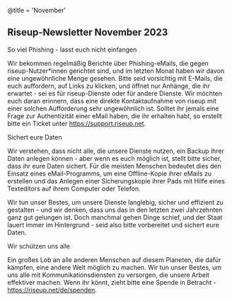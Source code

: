 @title = 'November'


Riseup-Newsletter November 2023
-------------------------------------------

So viel Phishing - lasst euch nicht einfangen

Wir bekommen regelmäßig Berichte über Phishing-eMails, die gegen riseup-Nutzer\*innen gerichtet sind, und im letzten Monat haben wir davon eine ungewöhnliche Menge gesehen. Bitte seid vorsichtig mit E-Mails, die euch auffordern, auf Links zu klicken, und öffnet nur Anhänge, die ihr erwartet - sei es für riseup-Dienste oder für andere Dienste. Wir möchten euch daran erinnern, dass eine direkte Kontaktaufnahme von riseup mit einer solchen Aufforderung sehr ungewöhnlich ist. Solltet ihr jemals eine Frage zur Authentizität einer eMail haben, die ihr erhalten habt, so erstellt bitte ein Ticket unter https://support.riseup.net.


Sichert eure Daten

Wir verstehen, dass nicht alle, die unsere Dienste nutzen, ein Backup ihrer Daten anlegen können - aber wenn es euch möglich ist, stellt bitte sicher, dass ihr eure Daten sichert. Für die meisten Menschen bedeutet dies den Einsatz eines eMail-Programms, um eine Offline-Kopie ihrer eMails zu erstellen und das Anlegen einer Sicherungskopie ihrer Pads mit Hilfe eines Texteditors auf ihrem Computer oder Telefon. 

Wir tun unser Bestes, um unsere Dienste langlebig, sicher und effizient zu gestalten - und wir denken, dass uns das in den letzten zwei Jahrzehnten ganz gut gelungen ist. Doch manchmal gehen Dinge schief, und der Staat lauert immer im Hintergrund - seid also bitte vorbereitet und sichert eure Daten.


Wir schützen uns alle

Ein großes Lob an alle anderen Menschen auf diesem Planeten, die dafür kämpfen, eine andere Welt möglich zu machen. Wir tun unser Bestes, um uns alle mit Kommunikationsdiensten zu versorgen, die unsere Arbeit effektiver machen. Wenn ihr könnt, zieht bitte eine Spende in Betracht - https://riseup.net/de/spenden.